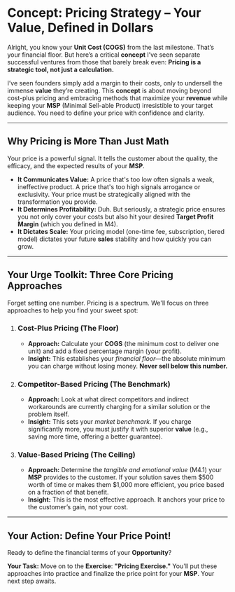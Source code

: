 # Concept: Pricing Strategy – Your Value, Defined in Dollars

Alright, you know your **Unit Cost (COGS)** from the last milestone. That’s your financial floor. But here’s a critical **concept** I’ve seen separate successful ventures from those that barely break even: **Pricing is a strategic tool, not just a calculation.**

I’ve seen founders simply add a margin to their costs, only to undersell the immense **value** they’re creating. This **concept** is about moving beyond cost-plus pricing and embracing methods that maximize your **revenue** while keeping your **MSP** (Minimal Sell-able Product) irresistible to your target audience. You need to define your price with confidence and clarity.

---

## Why Pricing is More Than Just Math

Your price is a powerful signal. It tells the customer about the quality, the efficacy, and the expected results of your **MSP**.

* **It Communicates Value:** A price that's too low often signals a weak, ineffective product. A price that's too high signals arrogance or exclusivity. Your price must be strategically aligned with the transformation you provide.
* **It Determines Profitability:** Duh. But seriously, a strategic price ensures you not only cover your costs but also hit your desired **Target Profit Margin** (which you defined in M4).
* **It Dictates Scale:** Your pricing model (one-time fee, subscription, tiered model) dictates your future **sales** stability and how quickly you can grow.

---

## Your Urge Toolkit: Three Core Pricing Approaches

Forget setting one number. Pricing is a spectrum. We'll focus on three approaches to help you find your sweet spot:

1.  ### Cost-Plus Pricing (The Floor)
    * **Approach:** Calculate your **COGS** (the minimum cost to deliver one unit) and add a fixed percentage margin (your profit).
    * **Insight:** This establishes your *financial floor*—the absolute minimum you can charge without losing money. **Never sell below this number.**
2.  ### Competitor-Based Pricing (The Benchmark)
    * **Approach:** Look at what direct competitors and indirect workarounds are currently charging for a similar solution or the problem itself.
    * **Insight:** This sets your *market benchmark*. If you charge significantly more, you must justify it with superior **value** (e.g., saving more time, offering a better guarantee).
3.  ### Value-Based Pricing (The Ceiling)
    * **Approach:** Determine the *tangible and emotional value* (M4.1) your **MSP** provides to the customer. If your solution saves them \$500 worth of time or makes them \$1,000 more efficient, you price based on a fraction of that benefit.
    * **Insight:** This is the most effective approach. It anchors your price to the customer’s gain, not your cost.

---

## Your Action: Define Your Price Point!

Ready to define the financial terms of your **Opportunity**?

**Your Task:** Move on to the **Exercise**: **"Pricing Exercise."** You'll put these approaches into practice and finalize the price point for your **MSP**. Your next step awaits.